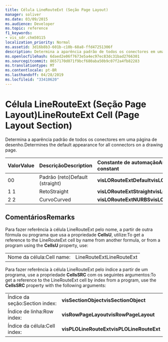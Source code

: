 ```yaml
---
title: Célula LineRouteExt (Seção Page Layout)
manager: soliver
ms.date: 03/09/2015
ms.audience: Developer
ms.topic: reference
f1_keywords:
- vis_sdr.chm50115
localization_priority: Normal
ms.assetid: 3d16b8b3-601b-c10b-68a8-ffd47251306f
description: Determina a aparência padrão de todos os conectores em uma página de desenho.
ms.openlocfilehash: 6daed2e06f7673e5a4ec97ec83dc31bad2766301
ms.sourcegitcommit: 8657170d071f9bcf680aba50b9c07f2a4fb82283
ms.translationtype: MT
ms.contentlocale: pt-BR
ms.lasthandoff: 04/28/2019
ms.locfileid: "33410620"
---
```

# <a name="linerouteext-cell-page-layout-section"></a><span data-ttu-id="c9f67-103">Célula LineRouteExt (Seção Page Layout)</span><span class="sxs-lookup"><span data-stu-id="c9f67-103">LineRouteExt Cell (Page Layout Section)</span></span>

<span data-ttu-id="c9f67-104">Determina a aparência padrão de todos os conectores em uma página de desenho.</span><span class="sxs-lookup"><span data-stu-id="c9f67-104">Determines the default appearance for all connectors on a drawing page.</span></span>
  
|<span data-ttu-id="c9f67-105">**Valor**</span><span class="sxs-lookup"><span data-stu-id="c9f67-105">**Value**</span></span>|<span data-ttu-id="c9f67-106">**Descrição**</span><span class="sxs-lookup"><span data-stu-id="c9f67-106">**Description**</span></span>|<span data-ttu-id="c9f67-107">**Constante de automação**</span><span class="sxs-lookup"><span data-stu-id="c9f67-107">**Automation constant**</span></span>|
|:-----|:-----|:-----|
| <span data-ttu-id="c9f67-108">0</span><span class="sxs-lookup"><span data-stu-id="c9f67-108">0</span></span>  <br/> | <span data-ttu-id="c9f67-109">Padrão (reto)</span><span class="sxs-lookup"><span data-stu-id="c9f67-109">Default (straight)</span></span>  <br/> |<span data-ttu-id="c9f67-110">**visLORouteExtDefault**</span><span class="sxs-lookup"><span data-stu-id="c9f67-110">**visLORouteExtDefault**</span></span> <br/> |
| <span data-ttu-id="c9f67-111">1 </span><span class="sxs-lookup"><span data-stu-id="c9f67-111">1</span></span>  <br/> | <span data-ttu-id="c9f67-112">Reto</span><span class="sxs-lookup"><span data-stu-id="c9f67-112">Straight</span></span>  <br/> |<span data-ttu-id="c9f67-113">**visLORouteExtStraight**</span><span class="sxs-lookup"><span data-stu-id="c9f67-113">**visLORouteExtStraight**</span></span> <br/> |
| <span data-ttu-id="c9f67-114">2 </span><span class="sxs-lookup"><span data-stu-id="c9f67-114">2</span></span>  <br/> | <span data-ttu-id="c9f67-115">Curvo</span><span class="sxs-lookup"><span data-stu-id="c9f67-115">Curved</span></span>  <br/> |<span data-ttu-id="c9f67-116">**visLORouteExtNURBS**</span><span class="sxs-lookup"><span data-stu-id="c9f67-116">**visLORouteExtNURBS**</span></span> <br/> |
   
## <a name="remarks"></a><span data-ttu-id="c9f67-117">Comentários</span><span class="sxs-lookup"><span data-stu-id="c9f67-117">Remarks</span></span>

<span data-ttu-id="c9f67-118">Para fazer referência à célula LineRouteExt pelo nome, a partir de outra fórmula ou programa que usa a propriedade **CellsU**, utilize:</span><span class="sxs-lookup"><span data-stu-id="c9f67-118">To get a reference to the LineRouteExt cell by name from another formula, or from a program using the **CellsU** property, use:</span></span> 
  
|||
|:-----|:-----|
| <span data-ttu-id="c9f67-119">Nome da célula:</span><span class="sxs-lookup"><span data-stu-id="c9f67-119">Cell name:</span></span>  <br/> | <span data-ttu-id="c9f67-120">LineRouteExt</span><span class="sxs-lookup"><span data-stu-id="c9f67-120">LineRouteExt</span></span>  <br/> |
   
<span data-ttu-id="c9f67-121">Para fazer referência à célula LineRouteExt pelo índice a partir de um programa, use a propriedade **CellsSRC** com os seguintes argumentos:</span><span class="sxs-lookup"><span data-stu-id="c9f67-121">To get a reference to the LineRouteExt cell by index from a program, use the **CellsSRC** property with the following arguments:</span></span> 
  
|||
|:-----|:-----|
| <span data-ttu-id="c9f67-122">Índice da seção:</span><span class="sxs-lookup"><span data-stu-id="c9f67-122">Section index:</span></span>  <br/> |<span data-ttu-id="c9f67-123">**visSectionObject**</span><span class="sxs-lookup"><span data-stu-id="c9f67-123">**visSectionObject**</span></span> <br/> |
| <span data-ttu-id="c9f67-124">Índice de linha:</span><span class="sxs-lookup"><span data-stu-id="c9f67-124">Row index:</span></span>  <br/> |<span data-ttu-id="c9f67-125">**visRowPageLayout**</span><span class="sxs-lookup"><span data-stu-id="c9f67-125">**visRowPageLayout**</span></span> <br/> |
| <span data-ttu-id="c9f67-126">Índice da célula:</span><span class="sxs-lookup"><span data-stu-id="c9f67-126">Cell index:</span></span>  <br/> |<span data-ttu-id="c9f67-127">**visPLOLineRouteExt**</span><span class="sxs-lookup"><span data-stu-id="c9f67-127">**visPLOLineRouteExt**</span></span> <br/> |
   


